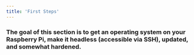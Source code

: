 ```yaml
---
title: 'First Steps'
---
```


### The goal of this section is to get an operating system on your Raspberry Pi, make it headless (accessible via SSH), updated, and somewhat hardened. 
